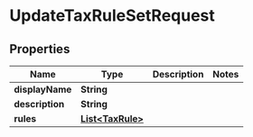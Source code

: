

# UpdateTaxRuleSetRequest


## Properties

Name | Type | Description | Notes
------------ | ------------- | ------------- | -------------
**displayName** | **String** |  | 
**description** | **String** |  | 
**rules** | [**List&lt;TaxRule&gt;**](TaxRule.md) |  | 



